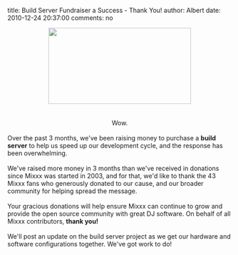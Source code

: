 title: Build Server Fundraiser a Success - Thank You!
author: Albert
date: 2010-12-24 20:37:00
comments: no

<div class="separator" style="clear: both; text-align: center;"><a href="http://pledgie.com/campaigns/13624" imageanchor="1" style="margin-left: 1em; margin-right: 1em;"><img border="0" height="171" src="{% static '/static/images/news/pledgie.png' %}" width="320" />
</a>
</div>
<br />
<br />
<div style="text-align: center;">Wow.</div>
<br />
Over the past 3 months, we've been raising money to purchase a <b>build server</b>
 to help us speed up our development cycle, and the response has been overwhelming.<br />
<br />
We've raised more money in 3 months than we've received in donations since Mixxx was started in 2003, and for that, we'd like to thank the 43 Mixxx fans who generously donated to our cause, and our broader community for helping spread the message.<br />
<br />
Your gracious donations will help ensure Mixxx can continue to grow and provide the open source community with great DJ software. On behalf of all Mixxx contributors, <b>thank you!</b>
<br />
<br />
We'll post an update on the build server project as we get our hardware and software configurations together. We've got work to do!
